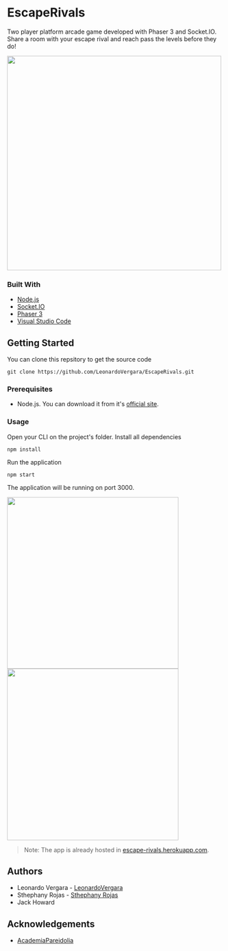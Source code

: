 # EscapeRivals
Two player platform arcade game developed with Phaser 3 and Socket.IO. Share a room with your escape rival and reach pass the levels before they do!

<img src="https://user-images.githubusercontent.com/73978713/177091127-e5d6274b-107f-4077-b2b3-c36baaecd4a2.png" height=500>

### Built With

 - [Node.js](https://nodejs.org/es/)
 - [Socket.IO](https://socket.io)
 - [Phaser 3](https://phaser.io)
 - [Visual Studio Code](https://code.visualstudio.com)

## Getting Started

You can clone this repsitory to get the source code

    git clone https://github.com/LeonardoVergara/EscapeRivals.git

### Prerequisites

 - Node.js. You can download it from it's [official site](https://nodejs.org/es/).

### Usage

Open your CLI on the project's folder. Install all dependencies

    npm install

Run the application

    npm start

The application will be running on port 3000.

<img src="https://user-images.githubusercontent.com/73978713/177091133-7b5f4655-5e94-48c0-9292-b1918b48e13d.png" height=400>
<img src="https://user-images.githubusercontent.com/73978713/177091131-2cedd7ef-67ed-4621-81e9-54ed2a8fa592.png" height=400>

> Note: The app is already hosted in [escape-rivals.herokuapp.com](https://escape-rivals.herokuapp.com).

## Authors
 - Leonardo Vergara - [LeonardoVergara](https://github.com/LeonardoVergara)
 - Sthephany Rojas - [Sthephany Rojas](https://github.com/sthephanyr15)
 - Jack Howard

## Acknowledgements
 - [AcademiaPareidolia](https://github.com/AcademiaPareidolia/Programando-un-videojuego-multijugador-con-Phaser-3-y-socketIO---Cap-tulo-1-Mapas-con-Tiled-)
